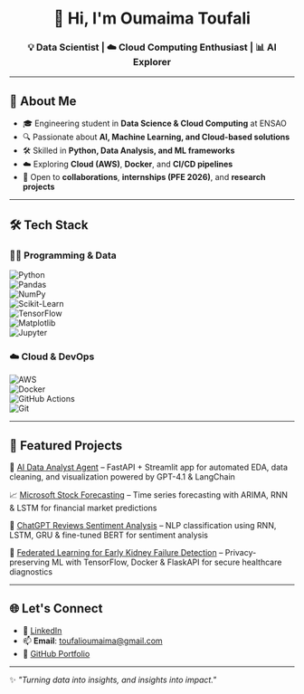 <!-- GitHub Profile README for Oumaima Toufali -->

<h1 align="center">👋 Hi, I'm Oumaima Toufali</h1>
<h3 align="center">💡 Data Scientist | ☁️ Cloud Computing Enthusiast | 📊 AI Explorer</h3>

---

## 🚀 About Me  

- 🎓 Engineering student in **Data Science & Cloud Computing** at ENSAO  
- 🔍 Passionate about **AI, Machine Learning, and Cloud-based solutions**  
- 🛠 Skilled in **Python, Data Analysis, and ML frameworks**  
- ☁️ Exploring **Cloud (AWS)**, **Docker**, and **CI/CD pipelines**  
- 🤝 Open to **collaborations**, **internships (PFE 2026)**, and **research projects**  

---

## 🛠 Tech Stack  

### 👩‍💻 Programming & Data  
![Python](https://img.shields.io/badge/-Python-3776AB?logo=python&logoColor=white&style=flat)  
![Pandas](https://img.shields.io/badge/-Pandas-150458?logo=pandas&logoColor=white&style=flat)  
![NumPy](https://img.shields.io/badge/-NumPy-013243?logo=numpy&logoColor=white&style=flat)  
![Scikit-Learn](https://img.shields.io/badge/-Scikit--Learn-F7931E?logo=scikit-learn&logoColor=white&style=flat)  
![TensorFlow](https://img.shields.io/badge/-TensorFlow-FF6F00?logo=tensorflow&logoColor=white&style=flat)  
![Matplotlib](https://img.shields.io/badge/-Matplotlib-11557C?logo=python&logoColor=white&style=flat)  
![Jupyter](https://img.shields.io/badge/-Jupyter-F37626?logo=jupyter&logoColor=white&style=flat)  

### ☁️ Cloud & DevOps  
![AWS](https://img.shields.io/badge/-AWS-232F3E?logo=amazon-aws&logoColor=white&style=flat)  
![Docker](https://img.shields.io/badge/-Docker-2496ED?logo=docker&logoColor=white&style=flat)  
![GitHub Actions](https://img.shields.io/badge/-GitHub%20Actions-2088FF?logo=github-actions&logoColor=white&style=flat)  
![Git](https://img.shields.io/badge/-Git-F05032?logo=git&logoColor=white&style=flat)  

---

## 📂 Featured Projects

🤖 [AI Data Analyst Agent](https://github.com/Oumaima-Toufali/AI-Data-Analyst-Agent) – FastAPI + Streamlit app for automated EDA, data cleaning, and visualization powered by GPT-4.1 & LangChain  


📈 [Microsoft Stock Forecasting](https://github.com/Oumaima-Toufali/msft_forecasting_Arima-DL_models) – Time series forecasting with ARIMA, RNN & LSTM for financial market predictions  

💬 [ChatGPT Reviews Sentiment Analysis](https://github.com/Oumaima-Toufali/NLP-Sentiment-Analysis) – NLP classification using RNN, LSTM, GRU & fine-tuned BERT for sentiment analysis  

🏥 [Federated Learning for Early Kidney Failure Detection](https://github.com/Oumaima-Toufali/Federated-Learning-Kidney-Diagnosis) – Privacy-preserving ML with TensorFlow, Docker & FlaskAPI for secure healthcare diagnostics  

---

## 🌐 Let's Connect  

- 🔗 [LinkedIn](https://www.linkedin.com/in/oumaima-toufali)  
- 📫 **Email**: toufalioumaima@gmail.com  
- 📂 [GitHub Portfolio](https://github.com/Oumaima-Toufali)  

---

✨ *"Turning data into insights, and insights into impact."*  
